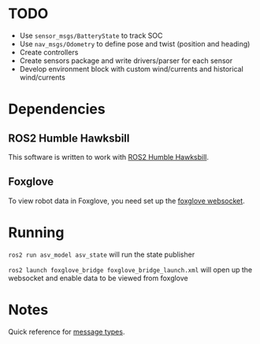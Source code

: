 # TODO
- Use `sensor_msgs/BatteryState` to track SOC
- Use `nav_msgs/Odometry` to define pose and twist (position and heading)
- Create controllers
- Create sensors package and write drivers/parser for each sensor
- Develop environment block with custom wind/currents and historical wind/currents

# Dependencies
## ROS2 Humble Hawksbill
This software is written to work with [ROS2 Humble Hawksbill](https://docs.ros.org/en/humble/index.html). 


## Foxglove
To view robot data in Foxglove, you need set up the [foxglove websocket](https://docs.foxglove.dev/docs/connecting-to-data/ros-foxglove-bridge/).

# Running
`ros2 run asv_model asv_state`
will run the state publisher

`ros2 launch foxglove_bridge foxglove_bridge_launch.xml`
will open up the websocket and enable data to be viewed from foxglove

# Notes
Quick reference for [message types](https://github.com/ros2/common_interfaces).
